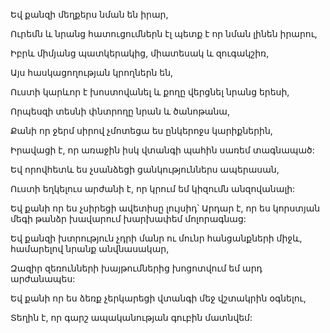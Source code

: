 Եվ քանզի մեղքերս նման են իրար,


Ուրեմն և նրանց հատուցումներն էլ պետք է որ նման լինեն իրարու,


Իբրև միմյանց պատկերակից, միատեսակ և զուգակշիռ,


Այս հասկացողության կրողներն են,


Ուստի կարևոր է խոստովանել և քողը վերցնել նրանց երեսի,


Որպեսզի տեսնի փնտրողը նրան և ծանոթանա,


Քանի որ ջերմ սիրով չմոտեցա ես ընկերոջս կարիքներին,


Իրավացի է, որ առաջին իսկ վտանգի պահին սառեմ տագնապած:


Եվ որովհետև ես չսանձեցի ցանկություններս ապերասան,


Ուստի եղկելուս արժանի է, որ կրում եմ կիզումն անզովանալի:


Եվ քանի որ ես չսիրեցի ավետիսը լույսիդ՝ Արդար է, որ ես կորստյան մեգի թանձր խավարում խարխափեմ մոլորագնաց:


Եվ քանզի խտրություն չդրի մանր ու մունր հանցանքների միջև, համարելով նրանք անվնասակար,


Զազիր զեռունների խայթումներից խոցոտվում եմ արդ արժանապես:


Եվ քանի որ ես ձեռք չերկարեցի վտանգի մեջ վշտակրին օգնելու,


Տեղին է, որ գարշ ապականության գուբին մատնվեմ: